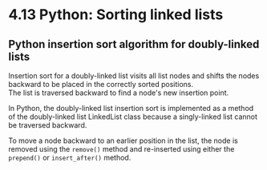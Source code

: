 # 4.13 Python: Sorting linked lists

## Python insertion sort algorithm for doubly-linked lists
Insertion sort for a doubly-linked list visits all list nodes and shifts the nodes backward to be placed in the correctly sorted positions.   
The list is traversed backward to find a node's new insertion point.   

In Python, the doubly-linked list insertion sort is implemented as a method of the doubly-linked list LinkedList class because a singly-linked list cannot be traversed backward.   

To move a node backward to an earlier position in the list, the node is removed using the `remove()` method and re-inserted using either the `prepend()` or `insert_after()` method.   
